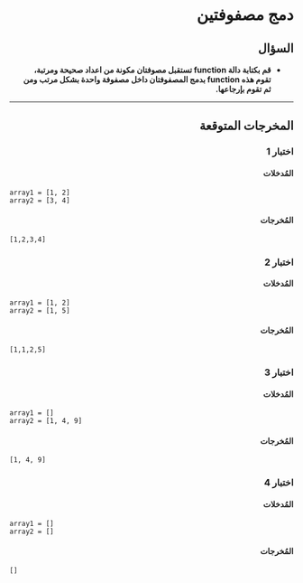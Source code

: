 # <div dir="rtl">دمج مصفوفتين</div>

## <div dir="rtl">السؤال</div>

<ul dir="rtl">
<li>
<b>
قم بكتابة دالة function تستقبل مصوفتان مكونة من اعداد صحيحة ومرتبة، تقوم هذه function بدمج المصفوفتان داخل مصفوفة واحدة بشكل مرتب ومن ثم تقوم بإرجاعها.
</b>
</li>
</ul>

---

## <div dir="rtl">المخرجات المتوقعة</div>

### <div dir="rtl">اختبار 1</div>

#### <div dir="rtl">المُدخلات</div>

```text
array1 = [1, 2]
array2 = [3, 4]
```

#### <div dir="rtl">المُخرجات</div>

```text
[1,2,3,4]
```

### <div dir="rtl">اختبار 2</div>

#### <div dir="rtl">المُدخلات</div>

```text
array1 = [1, 2]
array2 = [1, 5]
```

#### <div dir="rtl">المُخرجات</div>

```text
[1,1,2,5]
```

### <div dir="rtl">اختبار 3</div>

#### <div dir="rtl">المُدخلات</div>

```text
array1 = []
array2 = [1, 4, 9]
```

#### <div dir="rtl">المُخرجات</div>

```text
[1, 4, 9]
```

### <div dir="rtl">اختبار 4</div>

#### <div dir="rtl">المُدخلات</div>

```text
array1 = []
array2 = []
```

#### <div dir="rtl">المُخرجات</div>

```text
[]
```